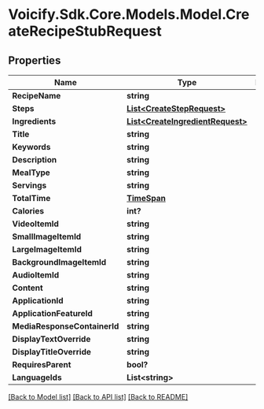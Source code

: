 # Voicify.Sdk.Core.Models.Model.CreateRecipeStubRequest
## Properties

Name | Type | Description | Notes
------------ | ------------- | ------------- | -------------
**RecipeName** | **string** |  | [optional] 
**Steps** | [**List&lt;CreateStepRequest&gt;**](CreateStepRequest.md) |  | [optional] 
**Ingredients** | [**List&lt;CreateIngredientRequest&gt;**](CreateIngredientRequest.md) |  | [optional] 
**Title** | **string** |  | 
**Keywords** | **string** |  | [optional] 
**Description** | **string** |  | [optional] 
**MealType** | **string** |  | [optional] 
**Servings** | **string** |  | [optional] 
**TotalTime** | [**TimeSpan**](TimeSpan.md) |  | [optional] 
**Calories** | **int?** |  | [optional] 
**VideoItemId** | **string** |  | [optional] 
**SmallImageItemId** | **string** |  | [optional] 
**LargeImageItemId** | **string** |  | [optional] 
**BackgroundImageItemId** | **string** |  | [optional] 
**AudioItemId** | **string** |  | [optional] 
**Content** | **string** |  | [optional] 
**ApplicationId** | **string** |  | 
**ApplicationFeatureId** | **string** |  | 
**MediaResponseContainerId** | **string** |  | [optional] 
**DisplayTextOverride** | **string** |  | [optional] 
**DisplayTitleOverride** | **string** |  | [optional] 
**RequiresParent** | **bool?** |  | [optional] 
**LanguageIds** | **List&lt;string&gt;** |  | [optional] 

[[Back to Model list]](../README.md#documentation-for-models) [[Back to API list]](../README.md#documentation-for-api-endpoints) [[Back to README]](../README.md)

